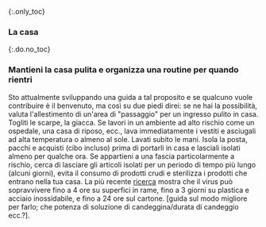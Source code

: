 {:.only_toc}
### La casa

{:.do.no_toc}
### Mantieni la casa pulita e organizza una routine per quando rientri

Sto attualmente sviluppando una guida a tal proposito e se qualcuno vuole contribuire è il benvenuto, ma così su due piedi direi: se ne hai la possibilità, valuta l'allestimento di un'area di "passaggio" per un ingresso pulito in casa. Togliti le scarpe, la giacca. Se lavori in un ambiente ad alto rischio come un ospedale, una casa di riposo, ecc., lava immediatamente i vestiti e asciugali ad alta temperatura o almeno al sole. Lavati subito le mani. Isola la posta, pacchi e acquisti (cibo incluso) prima di portarli in casa e lasciali isolati almeno per qualche ora. Se appartieni a una fascia particolarmente a rischio, cerca di lasciare gli articoli isolati per un periodo di tempo più lungo (alcuni giorni), evita il consumo di prodotti crudi e sterilizza i prodotti che entrano nella tua casa.
La più recente [ricerca](https://www.medrxiv.org/content/10.1101/2020.03.09.20033217v1.full.pdf) mostra che il virus può sopravvivere fino a 4 ore su superfici in rame, fino a 3 giorni su plastica e acciaio inossidabile, e fino a 24 ore sul cartone.
\[guida sul modo migliore per farlo; che potenza di soluzione di candeggina/durata di candeggio ecc.?\].
